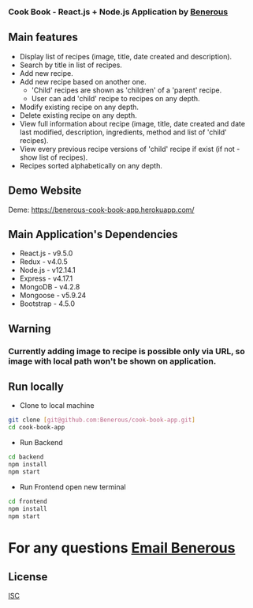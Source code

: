 ### Cook Book - React.js + Node.js Application by [Benerous](https://github.com/Benerous)

## Main features
- Display list of recipes (image, title, date created and description).
- Search by title in list of recipes.
- Add new recipe.
- Add new recipe based on another one. 
  - 'Child' recipes are shown as 'children' of a 'parent' recipe. 
  - User can add 'child' recipe to recipes on any depth.
- Modify existing recipe on any depth.
- Delete existing recipe on any depth.
- View full information about recipe (image, title, date created and date last modified, description, ingredients, method and list of 'child' recipes).
- View every previous recipe versions of 'child' recipe if exist (if not - show list of recipes).
- Recipes sorted alphabetically on any depth.

## Demo Website
Deme: https://benerous-cook-book-app.herokuapp.com/

## Main Application's Dependencies
- React.js - v9.5.0
- Redux - v4.0.5
- Node.js - v12.14.1
- Express - v4.17.1
- MongoDB - v4.2.8
- Mongoose - v5.9.24
- Bootstrap - 4.5.0

## Warning
### Currently adding image to recipe is possible only via URL, so image with local path won't be shown on application.

## Run locally
- Clone to local machine
```bash
git clone [git@github.com:Benerous/cook-book-app.git]
cd cook-book-app
```
- Run Backend
```bash
cd backend
npm install
npm start
```
- Run Frontend
open new terminal 
```bash
cd frontend
npm install
npm start
```
# For any questions [Email Benerous](mailto:bogdanvyshynsky2201@gmail.com)

## License
[ISC](https://choosealicense.com/licenses/isc/)
